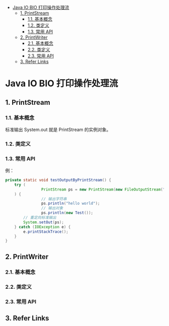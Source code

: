 - [Java IO BIO 打印操作处理流](#java-io-bio-%E6%89%93%E5%8D%B0%E6%93%8D%E4%BD%9C%E5%A4%84%E7%90%86%E6%B5%81)
	- [1. PrintStream](#1-printstream)
		- [1.1. 基本概念](#11-%E5%9F%BA%E6%9C%AC%E6%A6%82%E5%BF%B5)
		- [1.2. 类定义](#12-%E7%B1%BB%E5%AE%9A%E4%B9%89)
		- [1.3. 常用 API](#13-%E5%B8%B8%E7%94%A8-api)
	- [2. PrintWriter](#2-printwriter)
		- [2.1. 基本概念](#21-%E5%9F%BA%E6%9C%AC%E6%A6%82%E5%BF%B5)
		- [2.2. 类定义](#22-%E7%B1%BB%E5%AE%9A%E4%B9%89)
		- [2.3. 常用 API](#23-%E5%B8%B8%E7%94%A8-api)
	- [3. Refer Links](#3-refer-links)

# Java IO BIO 打印操作处理流

<!-- TODO: 待补充完善 -->

## 1. PrintStream

### 1.1. 基本概念

标准输出 System.out 就是 PrintStream 的实例对象。

### 1.2. 类定义

### 1.3. 常用 API

例：
```java
private static void testOutputByPrintStream() {  
    try (
				PrintStream ps = new PrintStream(new FileOutputStream("G:/test/d.txt"));
    ) {
				// 输出字符串
				ps.println("hello world");
				// 输出对象
				ps.println(new Test());
        // 重定向标准输出
        System.setOut(ps);
    } catch (IOException e) {
        e.printStackTrace();
    }
}
```

## 2. PrintWriter

### 2.1. 基本概念

### 2.2. 类定义

### 2.3. 常用 API

## 3. Refer Links